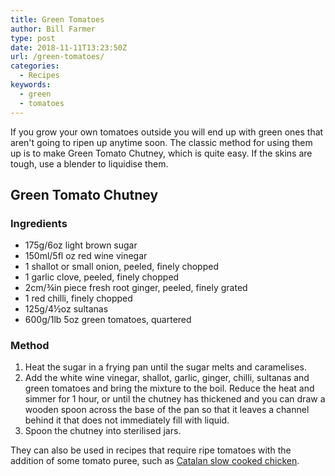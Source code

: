 ```yaml
---
title: Green Tomatoes
author: Bill Farmer
type: post
date: 2018-11-11T13:23:50Z
url: /green-tomatoes/
categories:
  - Recipes
keywords:
  - green
  - tomatoes
---
```


If you grow your own tomatoes outside you will end up with green ones
that aren't going to ripen up anytime soon. The classic method for
using them up is to make Green Tomato Chutney, which is quite easy. If
the skins are tough, use a blender to liquidise them.

## Green Tomato Chutney
### Ingredients

 * 175g/6oz light brown sugar
 * 150ml/5fl oz red wine vinegar
 * 1 shallot or small onion, peeled, finely chopped
 * 1 garlic clove, peeled, finely chopped
 * 2cm/¾in piece fresh root ginger, peeled, finely grated
 * 1 red chilli, finely chopped
 * 125g/4½oz sultanas
 * 600g/1lb 5oz green tomatoes, quartered

### Method

 1. Heat the sugar in a frying pan until the sugar melts and caramelises.
 2. Add the white wine vinegar, shallot, garlic, ginger, chilli,
    sultanas and green tomatoes and bring the mixture to the
    boil. Reduce the heat and simmer for 1 hour, or until the chutney
    has thickened and you can draw a wooden spoon across the base of
    the pan so that it leaves a channel behind it that does not
    immediately fill with liquid.
 3. Spoon the chutney into sterilised jars.

They can also be used in recipes that require ripe tomatoes with the
addition of some tomato puree, such as [Catalan slow cooked
chicken][1].

[1]: https://billthefarmer.github.io/blog/catalan-slow-cooked-chicken
